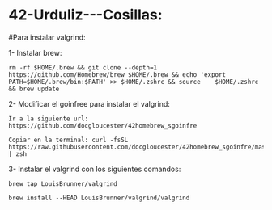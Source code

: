 # 42-Urduliz---Cosillas:

#Para instalar valgrind:

  1- Instalar brew:

    rm -rf $HOME/.brew && git clone --depth=1 https://github.com/Homebrew/brew $HOME/.brew && echo 'export PATH=$HOME/.brew/bin:$PATH' >> $HOME/.zshrc && source    $HOME/.zshrc && brew update
    
  2- Modificar el goinfree para instalar el valgrind:

    Ir a la siguiente url: https://github.com/docgloucester/42homebrew_sgoinfre
    
    Copiar en la terminal: curl -fsSL https://raw.githubusercontent.com/docgloucester/42homebrew_sgoinfre/master/install.sh | zsh
    
  3- Instalar el valgrind con los siguientes comandos:
    
    brew tap LouisBrunner/valgrind
    
    brew install --HEAD LouisBrunner/valgrind/valgrind
